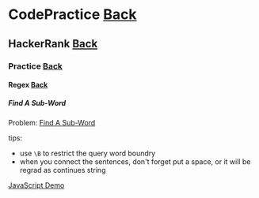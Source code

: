 # CodePractice [Back](https://blog.fish-404.icu/CodePractice/)

## HackerRank [Back](https://blog.fish-404.icu/CodePractice/HackerRank/)

### Practice [Back](https://blog.fish-404.icu/CodePractice/HackerRank/Practice/)

#### Regex [Back](https://blog.fish-404.icu/CodePractice/HackerRank/Practice/Regex/)

##### Find A Sub-Word

Problem: [Find A Sub-Word](https://www.hackerrank.com/challenges/find-substring/problem)

tips:

* use `\B` to restrict the query word boundry
* when you connect the sentences, don't forget put a space, or it will be regrad as continues string

[JavaScript Demo](https://github.com/fish-404/CodePractice/blob/main/HackerRank/Practice/Regex/Find%20A%20Sub-Word/Find%20A%20Sub-Word.js)
